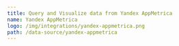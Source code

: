 ```yaml
---
title: Query and Visualize data from Yandex AppMetrica
name: Yandex AppMetrica
logo: /img/integrations/yandex-appmetrica.png
path: /data-source/yandex-appmetrica
---
```

